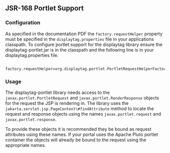 JSR-168 Portlet Support
-----------------------

### Configuration

As specified in the documentation PDF the `factory.requestHelper` property
must be specified in the `displaytag.properties` file in your applications
classpath. To configure portlet support for the displaytag library
ensure the displaytag-portlet.jar is in the classpath and the following
line is in your displaytag.properties file.

```
     factory.requestHelper=org.displaytag.portlet.PortletRequestHelperFactory
```

### Usage

The displaytag-portlet library needs access to the
`javax.portlet.PortletRequest` and `javax.portlet.RenderResponse` objects
for the request the JSP is rendering in. The library uses the
`jakarta.servlet.jsp.PageContext\#findAttribute` method to locate the
request and response objects using the names `javax.portlet.request` and
`javax.portlet.response`.

To provide these objects it is recommended they be bound as request
attributes using these names. If your portal uses the Apache Pluto
portlet container the objects will already be bound to the request using
the appropriate names.

